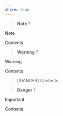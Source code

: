 ```yaml
---
share: true
---
```

> **Note**
> ?


> [!NOTE]
> Contents

> **Warning**
> ?


> [!WARNING] 
> Contents


> [!DANGER]
> Contents

> **Danger**
> ?


> [!IMPORTANT]
> Contents
